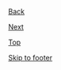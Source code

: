 <p>
    <a class="au-direction-link au-direction-link--dark" href="#">
        <span class="au-direction-link__arrow au-direction-link__arrow--left" aria-hidden="true"></span>Back  
    </a>
</p>
<p>
    <a class="au-direction-link au-direction-link--dark" href="#">
        Next<span class="au-direction-link__arrow au-direction-link__arrow" aria-hidden="true"></span>
    </a>
</p>
<p>
    <a class="au-direction-link au-direction-link--dark" href="#">
        Top<span class="au-direction-link__arrow au-direction-link__arrow--up" aria-hidden="true"></span>
    </a>
</p>
<p>
    <a class="au-direction-link au-direction-link--dark" href="#"> 
        Skip to footer<span class="au-direction-link__arrow au-direction-link__arrow--down" aria-hidden="true"></span>
    </a>
</p>
